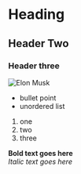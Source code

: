 # Heading
## Header Two
### Header three

![Elon Musk](https://i.imgur.com/RrUPBZ8.png)

* bullet point
* unordered list

1. one
2. two
3. three

**Bold text goes here** <br>
*Italic text goes here*

